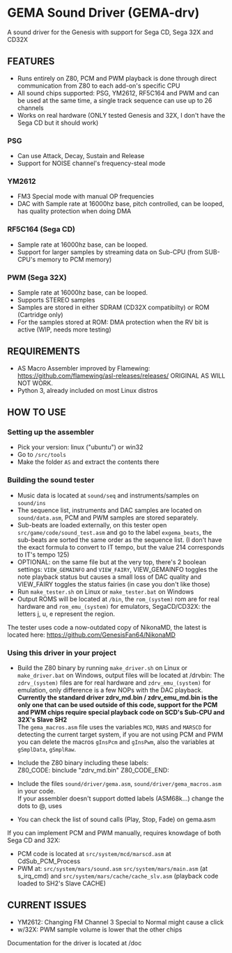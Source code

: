 # GEMA Sound Driver (GEMA-drv)
A sound driver for the Genesis with support for Sega CD, Sega 32X and CD32X<br>

## FEATURES

* Runs entirely on Z80, PCM and PWM playback is done through direct communication from Z80 to each add-on's specific CPU<br>
* All sound chips supported: PSG, YM2612, RF5C164 and PWM and can be used at the same time, a single track sequence can use up to 26 channels<br>
* Works on real hardware (ONLY tested Genesis and 32X, I don't have the Sega CD but it should work)<br>


### PSG
* Can use Attack, Decay, Sustain and Release<br>
* Support for NOISE channel's frequency-steal mode<br>


### YM2612
* FM3 Special mode with manual OP frequencies<br>
* DAC with Sample rate at 16000hz base, pitch controlled, can be looped, has quality protection when doing DMA<br>


### RF5C164 (Sega CD)
* Sample rate at 16000hz base, can be looped.<br>
* Support for larger samples by streaming data on Sub-CPU (from SUB-CPU's memory to PCM memory)<br>


### PWM (Sega 32X)
* Sample rate at 16000hz base, can be looped.<br>
* Supports STEREO samples<br>
* Samples are stored in either SDRAM (CD32X compatibilty) or ROM (Cartridge only)<br>
* For the samples stored at ROM: DMA protection when the RV bit is active (WIP, needs more testing)<br>


## REQUIREMENTS

* AS Macro Assembler improved by Flamewing: https://github.com/flamewing/asl-releases/releases/ ORIGINAL AS WILL NOT WORK.<br>
* Python 3, already included on most Linux distros<br>

## HOW TO USE

### Setting up the assembler

* Pick your version: linux ("ubuntu") or win32
* Go to `/src/tools`<br>
* Make the folder `AS` and extract the contents there<br>

### Building the sound tester

* Music data is located at `sound/seq` and instruments/samples on `sound/ins`
* The sequence list, instruments and DAC samples are located on `sound/data.asm`, PCM and PWM samples are stored separately.
* Sub-beats are loaded externally, on this tester open `src/game/code/sound_test.asm` and go to the label `exgema_beats`, the sub-beats are sorted the same order as the sequence list. (I don't have the exact formula to convert to IT tempo, but the value 214 corresponds to IT's tempo 125)
* OPTIONAL: on the same file but at the very top, there's 2 boolean settings: `VIEW_GEMAINFO` and `VIEW_FAIRY`, VIEW_GEMAINFO toggles the note playback status but causes a small loss of DAC quality and VIEW_FAIRY toggles the status fairies (in case you don't like those)
* Run `make_tester.sh` on Linux or `make_tester.bat` on Windows
* Output ROMS will be located at `/bin`, the `rom_(system)` rom are for real hardware and `rom_emu_(system)` for emulators, SegaCD/CD32X: the letters j, u, e represent the region.

The tester uses code a now-outdated copy of NikonaMD, the latest is located here: https://github.com/GenesisFan64/NikonaMD

### Using this driver in your project

* Build the Z80 binary by running `make_driver.sh` on Linux or `make_driver.bat` on Windows, output files will be located at /drvbin: The `zdrv_(system)` files are for real hardware and `zdrv_emu_(system)` for emulation, only difference is a few NOPs with the DAC playback.<br>
**Currently the standard driver zdrv_md.bin / zdrv_emu_md.bin is the only one that can be used outside of this code, support for the PCM and PWM chips require special playback code on SCD's Sub-CPU and 32X's Slave SH2**<br>
The `gema_macros.asm` file uses the variables `MCD`, `MARS` and `MARSCD` for detecting the current target system, if you are not using PCM and PWM you can delete the macros `gInsPcm` and `gInsPwm`, also the variables at `gSmplData`, `gSmplRaw`.

* Include the Z80 binary including these labels:<br>
    Z80_CODE:
    		binclude "zdrv_md.bin"
    Z80_CODE_END:

* Include the files `sound/driver/gema.asm`, `sound/driver/gema_macros.asm` in your code.<br>
If your assembler doesn't support dotted labels (ASM68k...) change the dots to @, uses

* You can check the list of sound calls (Play, Stop, Fade) on gema.asm<br>

If you can implement PCM and PWM manually, requires knowdage of both Sega CD and 32X:<br>
* PCM code is located at `src/system/mcd/marscd.asm` at CdSub_PCM_Process
* PWM at: `src/system/mars/sound.asm` `src/system/mars/main.asm` (at s_irq_cmd) and `src/system/mars/cache/cache_slv.asm` (playback code loaded to SH2's Slave CACHE)

## CURRENT ISSUES

* YM2612: Changing FM Channel 3 Special to Normal might cause a click
* w/32X: PWM sample volume is lower that the other chips

Documentation for the driver is located at /doc<br>
